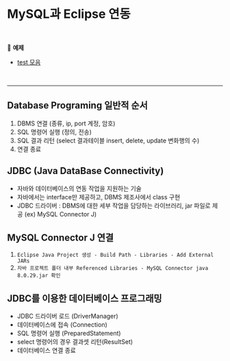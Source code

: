 # MySQL과 Eclipse 연동
<br>

:milky_way: **예제**
- [test 모음](./test/) 

<br>

---
## Database Programing 일반적 순서
1. DBMS 연결 (종류, ip, port 계정, 암호)
2. SQL 명령어 실행 (정의, 전송)
3. SQL 결과 리턴 (select 결과테이블 insert, delete, update 변화행의 수)
4. 연결 종료


## JDBC (Java DataBase Connectivity)
- 자바와 데이터베이스의 연동 작업을 지원하는 기술
- 자바에서는 interface만 제공하고, DBMS 제조사에서 class 구현
- JDBC 드라이버 : DBMS에 대한 세부 작업을 담당하는 라이브러리, jar 파일로 제공 (ex) MySQL Connector J)

## MySQL Connector J 연결
1. `Eclipse Java Project 생성 - Build Path - Libraries - Add External JARs`
2. `자바 프로젝트 폴더 내부 Referenced Libraries - MySQL Connector java 8.0.29.jar 확인`

## JDBC를 이용한 데이터베이스 프로그래밍
- JDBC 드라이버 로드 (DriverManager)
- 데이터베이스에 접속 (Connection)
- SQL 명령어 실행 (PreparedStatement)
- select 명령어의 경우 결과셋 리턴(ResultSet)
- 데이터베이스 연결 종료